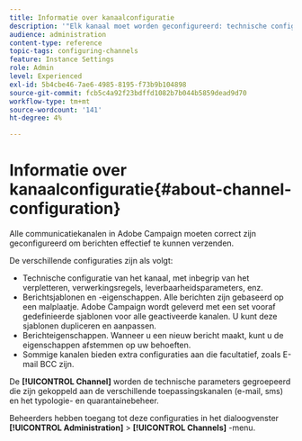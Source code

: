 ```yaml
---
title: Informatie over kanaalconfiguratie
description: '"Elk kanaal moet worden geconfigureerd: technische configuratie, berichteigenschappen en sjablonen."'
audience: administration
content-type: reference
topic-tags: configuring-channels
feature: Instance Settings
role: Admin
level: Experienced
exl-id: 5b4cbe46-7ae6-4985-8195-f73b9b104898
source-git-commit: fcb5c4a92f23bdffd1082b7b044b5859dead9d70
workflow-type: tm+mt
source-wordcount: '141'
ht-degree: 4%

---
```


# Informatie over kanaalconfiguratie{#about-channel-configuration}

Alle communicatiekanalen in Adobe Campaign moeten correct zijn geconfigureerd om berichten effectief te kunnen verzenden.

De verschillende configuraties zijn als volgt:

* Technische configuratie van het kanaal, met inbegrip van het verpletteren, verwerkingsregels, leverbaarheidsparameters, enz.
* Berichtsjablonen en -eigenschappen. Alle berichten zijn gebaseerd op een malplaatje. Adobe Campaign wordt geleverd met een set vooraf gedefinieerde sjablonen voor alle geactiveerde kanalen. U kunt deze sjablonen dupliceren en aanpassen.
* Berichteigenschappen. Wanneer u een nieuw bericht maakt, kunt u de eigenschappen afstemmen op uw behoeften.
* Sommige kanalen bieden extra configuraties aan die facultatief, zoals E-mail BCC zijn.

De **[!UICONTROL Channel]** worden de technische parameters gegroepeerd die zijn gekoppeld aan de verschillende toepassingskanalen (e-mail, sms) en het typologie- en quarantainebeheer.

Beheerders hebben toegang tot deze configuraties in het dialoogvenster **[!UICONTROL Administration]** > **[!UICONTROL Channels]** -menu.
